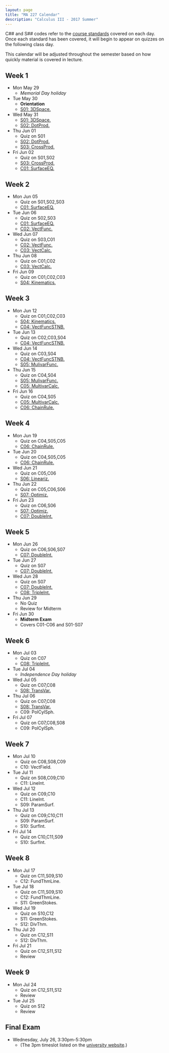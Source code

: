 ```yaml
---
layout: page
title: "MA 227 Calendar"
description: "Calculus III - 2017 Summer"
---
```


C## and S## codes refer to the [course standards][standards] covered on
each day. Once each standard has been covered, it will begin to appear
on quizzes on the following class day.

This calendar will be adjusted throughout the semester based on how
quickly material is covered in lecture.

## Week 1

- Mon May 29
    - *Memorial Day holiday*
- Tue May 30
    - **Orientation**
    - [S01: 3DSpace.](../standards/s01/)
- Wed May 31
    - [S01: 3DSpace.](../standards/s01/)
    - [S02: DotProd.](../standards/s02/)
- Thu Jun 01
    - Quiz on S01
    - [S02: DotProd.](../standards/s02/)
    - [S03: CrossProd.](../standards/s03/)
- Fri Jun 02
    - Quiz on S01,S02
    - [S03: CrossProd.](../standards/s03/)
    - [C01: SurfaceEQ.](../standards/c01/)

## Week 2

- Mon Jun 05
    - Quiz on S01,S02,S03
    - [C01: SurfaceEQ.](../standards/c01/)
- Tue Jun 06
    - Quiz on S02,S03
    - [C01: SurfaceEQ.](../standards/c01/)
    - [C02: VectFunc.](../standards/c02/)
- Wed Jun 07
    - Quiz on S03,C01
    - [C02: VectFunc.](../standards/c02/)
    - [C03: VectCalc.](../standards/c03/)
- Thu Jun 08
    - Quiz on C01,C02
    - [C03: VectCalc.](../standards/c03/)
- Fri Jun 09
    - Quiz on C01,C02,C03
    - [S04: Kinematics.](../standards/s04/)

## Week 3

- Mon Jun 12
    - Quiz on C01,C02,C03
    - [S04: Kinematics.](../standards/s04/)
    - [C04: VectFuncSTNB.](../standards/c04/)
- Tue Jun 13
    - Quiz on C02,C03,S04
    - [C04: VectFuncSTNB.](../standards/c04/)
- Wed Jun 14
    - Quiz on C03,S04
    - [C04: VectFuncSTNB.](../standards/c04/)
    - [S05: MulivarFunc.](../standards/s05/)
- Thu Jun 15
    - Quiz on C04,S04
    - [S05: MulivarFunc.](../standards/s05/)
    - [C05: MultivarCalc.](../standards/c05/)
- Fri Jun 16
    - Quiz on C04,S05
    - [C05: MultivarCalc.](../standards/c05/)
    - [C06: ChainRule.](../standards/c06)

## Week 4

- Mon Jun 19
    - Quiz on C04,S05,C05
    - [C06: ChainRule.](../standards/c06)
- Tue Jun 20
    - Quiz on C04,S05,C05
    - [C06: ChainRule.](../standards/c06)
- Wed Jun 21
    - Quiz on C05,C06
    - [S06: Lineariz.](../standards/s06)
- Thu Jun 22
    - Quiz on C05,C06,S06
    - [S07: Optimiz.](../standards/s07)
- Fri Jun 23
    - Quiz on C06,S06
    - [S07: Optimiz.](../standards/s07)
    - [C07: DoubleInt.](../standards/c07)

## Week 5

- Mon Jun 26
    - Quiz on C06,S06,S07
    - [C07: DoubleInt.](../standards/c07)
- Tue Jun 27
    - Quiz on S07
    - [C07: DoubleInt.](../standards/c07)
- Wed Jun 28
    - Quiz on S07
    - [C07: DoubleInt.](../standards/c07)
    - [C08: TripleInt.](../standards/c08)
- Thu Jun 29
    - No Quiz
    - Review for Midterm
- Fri Jun 30
    - **Midterm Exam**
    - Covers C01-C06 and S01-S07

## Week 6

- Mon Jul 03
    - Quiz on C07
    - [C08: TripleInt.](../standards/c08)
- Tue Jul 04
    - *Independence Day holiday*
- Wed Jul 05
    - Quiz on C07,C08
    - [S08: TransVar.](../standards/s08)
- Thu Jul 06
    - Quiz on C07,C08
    - [S08: TransVar.](../standards/s08)
    - C09: PolCylSph.
- Fri Jul 07
    - Quiz on C07,C08,S08
    - C09: PolCylSph.

## Week 7

- Mon Jul 10
    - Quiz on C08,S08,C09
    - C10: VectField.
- Tue Jul 11
    - Quiz on S08,C09,C10
    - C11: LineInt.
- Wed Jul 12
    - Quiz on C09,C10
    - C11: LineInt.
    - S09: ParamSurf.
- Thu Jul 13
    - Quiz on C09,C10,C11
    - S09: ParamSurf.
    - S10: SurfInt.
- Fri Jul 14
    - Quiz on C10,C11,S09
    - S10: SurfInt.

## Week 8

- Mon Jul 17
    - Quiz on C11,S09,S10
    - C12: FundThmLine.
- Tue Jul 18
    - Quiz on C11,S09,S10
    - C12: FundThmLine.
    - S11: GreenStokes.
- Wed Jul 19
    - Quiz on S10,C12
    - S11: GreenStokes.
    - S12: DivThm.
- Thu Jul 20
    - Quiz on C12,S11
    - S12: DivThm.
- Fri Jul 21
    - Quiz on C12,S11,S12
    - Review

## Week 9

- Mon Jul 24
    - Quiz on C12,S11,S12
    - Review
- Tue Jul 25
    - Quiz on S12
    - Review

## Final Exam

- Wednesday, July 26, 3:30pm-5:30pm
    - (The 3pm timeslot listed on the [university website](http://www.southalabama.edu/departments/registrar/finalexamschedule-summer.html).)

[standards]: ../standards/

